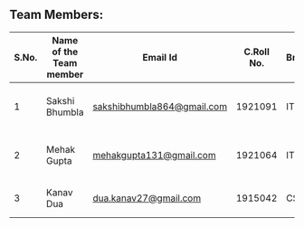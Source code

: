 
## Team Members:

|**S.No.** | **Name of the Team member** | **Email Id** |**C.Roll No.** | **Branch** | **Area of Interest** | **Link of git repository** | 
|-------|------------|--------------|----------|----------|---------|-----|
| 1 | Sakshi Bhumbla | sakshibhumbla864@gmail.com | 1921091 |  IT | Web Development and  programming | [Sakshi Bhumbla](https://github.com/sakshi9729) |
| 2 | Mehak Gupta | mehakgupta131@gmail.com |1921064 | IT | Web Development and programming | [Mehak Gupta](https://github.com/mehak13) |
| 3 | Kanav Dua | dua.kanav27@gmail.com |1915042 | CSE | Programming and Problem Solving | [Kanav Dua](https://github.com/kanavdua) | 


